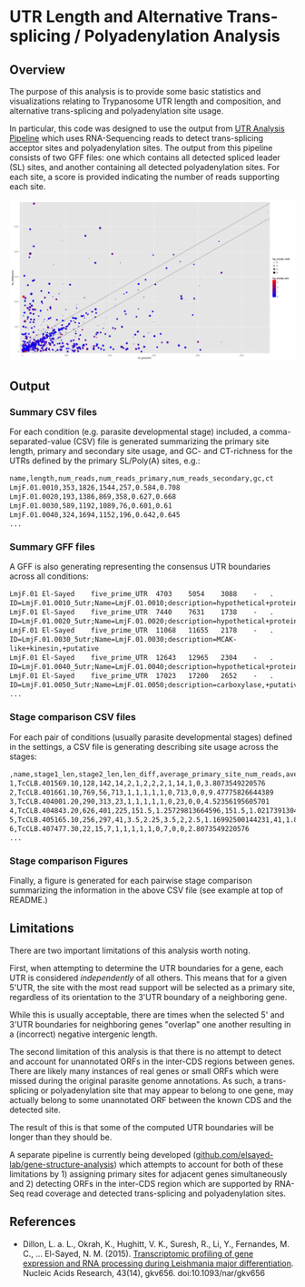 UTR Length and Alternative Trans-splicing / Polyadenylation Analysis
====================================================================

Overview
--------

The purpose of this analysis is to provide some basic statistics and
visualizations relating to Trypanosome UTR length and composition, and
alternative trans-splicing and polyadenylation site usage.

In particular, this code was designed to use the output from [UTR Analysis
Pipeline](https://github.com/elsayed-lab/utr_analysis) which uses
RNA-Sequencing reads to detect trans-splicing acceptor sites and
polyadenylation sites. The output from this pipeline consists of two GFF
files: one which contains all detected spliced leader (SL) sites, and another
containing all detected polyadenylation sites. For each site, a score is
provided indicating the number of reads supporting each site.

![Example developmental stage site-usage figure](extra/screenshot.png)

Output
------

### Summary CSV files

For each condition (e.g. parasite developmental stage) included, a
comma-separated-value (CSV) file is generated summarizing the primary site
length, primary and secondary site usage, and GC- and CT-richness for the UTRs
defined by the primary SL/Poly(A) sites, e.g.:

    name,length,num_reads,num_reads_primary,num_reads_secondary,gc,ct
    LmjF.01.0010,353,1826,1544,257,0.584,0.708
    LmjF.01.0020,193,1386,869,358,0.627,0.668
    LmjF.01.0030,589,1192,1089,76,0.601,0.61
    LmjF.01.0040,324,1694,1152,196,0.642,0.645
    ...

### Summary GFF files

A GFF is also generating representing the consensus UTR boundaries across all
conditions:

    LmjF.01	El-Sayed	five_prime_UTR	4703	5054	3088	-	.	ID=LmjF.01.0010_5utr;Name=LmjF.01.0010;description=hypothetical+protein,+unknown+function
    LmjF.01	El-Sayed	five_prime_UTR	7440	7631	1738	-	.	ID=LmjF.01.0020_5utr;Name=LmjF.01.0020;description=hypothetical+protein,+conserved
    LmjF.01	El-Sayed	five_prime_UTR	11068	11655	2178	-	.	ID=LmjF.01.0030_5utr;Name=LmjF.01.0030;description=MCAK-like+kinesin,+putative
    LmjF.01	El-Sayed	five_prime_UTR	12643	12965	2304	-	.	ID=LmjF.01.0040_5utr;Name=LmjF.01.0040;description=hypothetical+protein,+unknown+function
    LmjF.01	El-Sayed	five_prime_UTR	17023	17200	2652	-	.	ID=LmjF.01.0050_5utr;Name=LmjF.01.0050;description=carboxylase,+putative
    ...

### Stage comparison CSV files

For each pair of conditions (usually parasite developmental stages) defined in
the settings, a CSV file is generating describing site usage across the stages:

    ,name,stage1_len,stage2_len,len_diff,average_primary_site_num_reads,average_ptos_ratio,count_average,stage1_stage2_ratio_stage1_samples,stage2_stage1_ratio_stage2_samples,log_average_ratio,length_diff,log_average_reads,log_average_ptos,log_length_diff
    1,TcCLB.401569.10,128,142,14,2,1,2,2,2,1,14,1,0,3.8073549220576
    2,TcCLB.401661.10,769,56,713,1,1,1,1,1,0,713,0,0,9.47775826644389
    3,TcCLB.404001.20,290,313,23,1,1,1,1,1,0,23,0,0,4.52356195605701
    4,TcCLB.404843.20,626,401,225,151.5,1.25729813664596,151.5,1.02173913043478,1.49285714285714,0.330326789186029,225,7.24317398347295,0.330326789186029,7.81378119121704
    5,TcCLB.405165.10,256,297,41,3.5,2.25,3.5,2,2.5,1.16992500144231,41,1.8073549220576,1.16992500144231,5.35755200461808
    6,TcCLB.407477.30,22,15,7,1,1,1,1,1,0,7,0,0,2.8073549220576
    ...

### Stage comparison Figures

Finally, a figure is generated for each pairwise stage comparison summarizing 
the information in the above CSV file (see example at top of README.)

Limitations
-----------

There are two important limitations of this analysis worth noting.

First, when attempting to determine the UTR boundaries for a gene, each UTR is
considered _independently_ of all others. This means that for a given 5'UTR,
the site with the most read support will be selected as a primary site,
regardless of its orientation to the 3'UTR boundary of a neighboring gene.

While this is usually acceptable, there are times when the selected 5' and
3'UTR boundaries for neighboring genes "overlap" one another resulting in a
(incorrect) negative intergenic length.

The second limitation of this analysis is that there is no attempt to detect
and account for unannotated ORFs in the inter-CDS regions between genes. There
are likely many instances of real genes or small ORFs which were missed during
the original parasite genome annotations. As such, a trans-splicing or
polyadenylation site that may appear to belong to one gene, may actually belong
to some unannotated ORF between the known CDS and the detected site.

The result of this is that some of the computed UTR boundaries will be longer
than they should be.

A separate pipeline is currently being developed
([github.com/elsayed-lab/gene-structure-analysis](https://github.com/elsayed-lab/gene-structure-analysis))
which attempts to account for both of these limitations by 1) assigning primary
sites for adjacent genes simultaneously and 2) detecting ORFs in the inter-CDS 
region which are supported by RNA-Seq read coverage and detected trans-splicing
and polyadenylation sites.

References
----------

- Dillon, L. a. L., Okrah, K., Hughitt, V. K., Suresh, R., Li, Y., Fernandes,
  M.  C., … El-Sayed, N. M. (2015). [Transcriptomic profiling of gene
  expression and RNA processing during Leishmania major
  differentiation](http://www.ncbi.nlm.nih.gov/pmc/articles/PMC4538839/).
  Nucleic Acids Research, 43(14), gkv656. doi:10.1093/nar/gkv656

